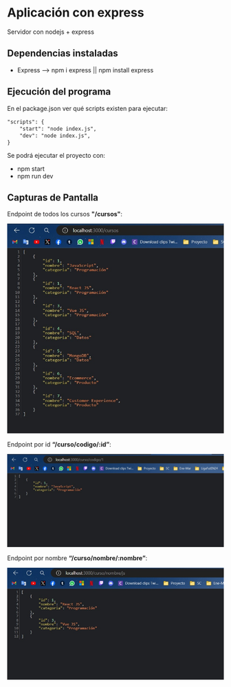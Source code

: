 # Aplicación con express

Servidor con nodejs + express

## Dependencias instaladas
- Express --> npm i express || npm install express

## Ejecución del programa

En el package.json ver qué scripts existen para ejecutar:

```
"scripts": {
    "start": "node index.js",
    "dev": "node index.js",
}
```

Se podrá ejecutar el proyecto con:
- npm start
- npm run dev

## Capturas de Pantalla

Endpoint de todos los cursos **"/cursos"**:

![Endpoint Cursos](imagenes/endpointCursos.jpg)

Endpoint por id **“/curso/codigo/:id”**:

![Endpoint Código](imagenes/endpointCodigo.jpg)

Endpoint por nombre **“/curso/nombre/:nombre”**:

![Endpoint Nombre](imagenes/endpointNombre.jpg)